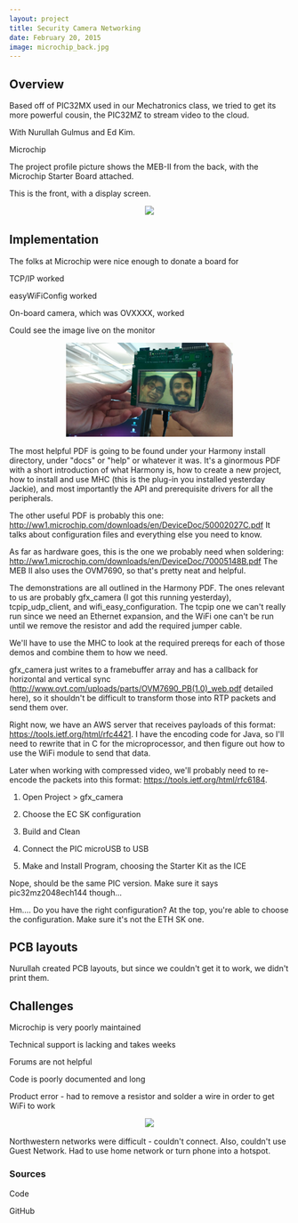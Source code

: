 ```yaml
---
layout: project
title: Security Camera Networking
date: February 20, 2015
image: microchip_back.jpg
---
```


## Overview
Based off of PIC32MX used in our Mechatronics class, we tried to get its more powerful cousin, the PIC32MZ to stream video to the cloud.

With Nurullah Gulmus and Ed Kim.

Microchip 

The project profile picture shows the MEB-II from the back, with the Microchip Starter Board attached.

This is the front, with a display screen.

<center><img src="http://i.imgur.com/rWGBN0E.jpg" width="400"></center>

## Implementation

The folks at Microchip were nice enough to donate a board for 

TCP/IP worked

easyWiFiConfig worked

On-board camera, which was OVXXXX, worked

Could see the image live on the monitor

<center><img src="https://raw.githubusercontent.com/robotjackie/portfolio/gh-pages/public/images/meb_selfie.jpg" width="300"></center>

The most helpful PDF is going to be found under your Harmony install directory, under "docs" or "help" or whatever it was. It's a ginormous PDF with a short introduction of what Harmony is, how to create a new project, how to install and use MHC (this is the plug-in you installed yesterday Jackie), and most importantly the API and prerequisite drivers for all the peripherals.

The other useful PDF is probably this one: http://ww1.microchip.com/downloads/en/DeviceDoc/50002027C.pdf It talks about configuration files and everything else you need to know.

As far as hardware goes, this is the one we probably need when soldering: http://ww1.microchip.com/downloads/en/DeviceDoc/70005148B.pdf The MEB II also uses the OVM7690, so that's pretty neat and helpful.

The demonstrations are all outlined in the Harmony PDF. The ones relevant to us are probably gfx_camera (I got this running yesterday), tcpip_udp_client, and wifi_easy_configuration. The tcpip one we can't really run since we need an Ethernet expansion, and the WiFi one can't be run until we remove the resistor and add the required jumper cable.

We'll have to use the MHC to look at the required prereqs for each of those demos and combine them to how we need. 

gfx_camera just writes to a framebuffer array and has a callback for horizontal and vertical sync (http://www.ovt.com/uploads/parts/OVM7690_PB(1.0)_web.pdf detailed here), so it shouldn't be difficult to transform those into RTP packets and send them over. 

Right now, we have an AWS server that receives payloads of this format: https://tools.ietf.org/html/rfc4421. I have the encoding code for Java, so I'll need to rewrite that in C for the microprocessor, and then figure out how to use the WiFi module to send that data. 

Later when working with compressed video, we'll probably need to re-encode the packets into this format: https://tools.ietf.org/html/rfc6184.

1) Open Project > gfx_camera 

2) Choose the EC SK configuration 

3) Build and Clean 

4) Connect the PIC microUSB to USB 

5) Make and Install Program, choosing the Starter Kit as the ICE

Nope, should be the same PIC version. Make sure it says pic32mz2048ech144 though...

Hm.... Do you have the right configuration? At the top, you're able to choose the configuration. Make sure it's not the ETH SK one.

## PCB layouts

Nurullah created PCB layouts, but since we couldn't get it to work, we didn't print them.

## Challenges

Microchip is very poorly maintained

Technical support is lacking and takes weeks

Forums are not helpful

Code is poorly documented and long

Product error - had to remove a resistor and solder a wire in order to get WiFi to work

<center><img src="http://i.imgur.com/sXaJaMT.jpg" width="400"></center>

Northwestern networks were difficult - couldn't connect. Also, couldn't use Guest Network. Had to use home network or turn phone into a hotspot.

### Sources
Code

GitHub
